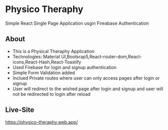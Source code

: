 # Physico Theraphy

Simple React Single Page Application usgin Fireabase Authentication

## About

- This is a Physical Theraphy Application
- Technologies: Material UI,Bootsrap5,React-router-dom,React-icons,React-Hash,React-Toastify
- Used Firebase for login and signup authentication
- Simple Form Validation added
- Inclued Private routes where user can only access pages after login or signup
- User will redirect to the wished page after login and signup and user will not be redirected to login after reload

## Live-Site

https://physico-theraphy.web.app/
